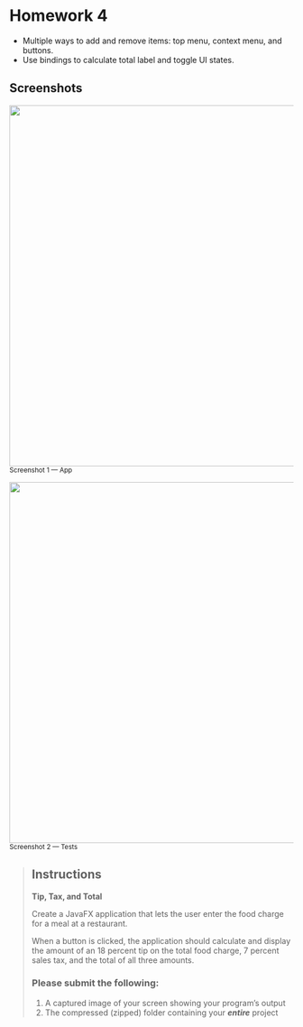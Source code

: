 # Homework 4

- Multiple ways to add and remove items: top menu, context menu, and buttons.
- Use bindings to calculate total label and toggle UI states.

## Screenshots

<img width="640" src="https://github.com/hendraanggrian/IIT-ITM510/raw/assets/assignments/hw4/screenshot1.png"><br><small>Screenshot 1 &mdash; App</small>

<img width="640" src="https://github.com/hendraanggrian/IIT-ITM510/raw/assets/assignments/hw4/screenshot2.png"><br><small>Screenshot 2 &mdash; Tests</small>

> ## Instructions
>
> **Tip, Tax, and Total**
>
> Create a JavaFX application that lets the user enter the food charge for a
  meal at a restaurant.
>
> When a button is clicked, the application should calculate and display the
  amount of an 18 percent tip on the total food charge, 7 percent sales tax, and
  the total of all three amounts.
>
> ### Please submit the following:
>
> 1. A captured image of your screen showing your program’s output
> 2. The compressed (zipped) folder containing your **_entire_** project
